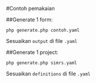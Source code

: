 #Contoh pemakaian

##Generate 1 form:

```
php generate.php contoh.yaml
```

Sesuaikan `output` di file `.yaml`

##Generate 1 project:

```
php generate.php simrs.yaml
```

Sesuaikan `definitions` di file `.yaml`
